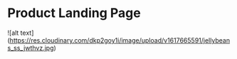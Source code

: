 # Product Landing Page
![alt text] (https://res.cloudinary.com/dkp2goy1i/image/upload/v1617665591/jellybeans_ss_jwthvz.jpg)


